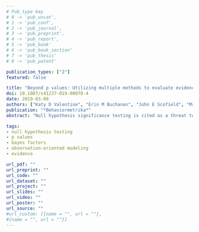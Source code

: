 ```yaml
---
# Pub_type key
# 0 -> 'pub_uncat',
# 1 -> 'pub_conf',
# 2 -> 'pub_journal',
# 3 -> 'pub_preprint',
# 4 -> 'pub_report',
# 5 -> 'pub_book'
# 6 -> 'pub_book_section'
# 7 -> 'pub_thesis'
# 8 -> 'pub_patent'

publication_types: ["2"]
featured: false

title: "Beyond p values: Utilizing multiple methods to evaluate evidence"
doi: 10.1007/s41237-019-00078-4
date: 2019-03-08
authors: ["Katy D Valentine", "Erin M Buchanan", "John E Scofield", "Marshall T Beauchamp"]
publication: "*Behaviormetrika*"
abstract: "Null hypothesis significance testing is cited as a threat to validity and reproducibility. While many individuals suggest that we focus on altering the p value at which we deem an effect significant, we believe this suggestion is short-sighted. Alternative procedures (i.e., Bayesian analyses and observation-oriented modeling: OOM) can be more powerful and meaningful to our discipline. However, these methodologies are less frequently utilized and are rarely discussed in combination with NHST. Herein, we discuss three methodologies (NHST, Bayesian Model comparison, and OOM), then compare the possible interpretations of three analyses (ANOVA, Bayes Factor, and an Ordinal Pattern Analysis) in various data environments using a frequentist simulation study. We found that changing significance thresholds had little effect on conclusions. Furthermore, we suggest that evaluating multiple estimates as evidence of an effect allows for more robust and nuanced interpretations of results and implies the need to redefine evidentiary value and reporting practices."

tags: 
- null hypothesis testing
- p values
- bayes factors
- observation-oriented modeling
- evidence

url_pdf: ""
url_preprint: ""
url_code: ""
url_dataset: ""
url_project: ""
url_slides: ""
url_video: ""
url_poster: ""
url_source: ""
#url_custom: [{name = "", url = ""},
#{name = "", url = ""}]
---
```


